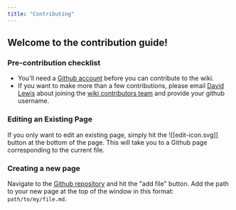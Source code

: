 ```yaml
---
title: "Contributing"
---
```


## Welcome to the contribution guide!

### Pre-contribution checklist

- You'll need a [Github account](https://github.com/join) before you can contribute to the wiki.
- If you want to make more than a few contributions, please email [David Lewis](mailto:lewis3d7@mail.uc.edu) about joining the [wiki contributors team](https://github.com/orgs/BMI-UC/teams/wiki-contributers) and provide your github username.

### Editing an Existing Page

If you only want to edit an existing page, simply hit the ![[edit-icon.svg]] button at the bottom of the page. This will take you to a Github page corresponding to the current file.

### Creating a new page

Navigate to the [Github repository](https://github.com/BMI-UC/Wiki) and hit the "add file" button. Add the path to your new page at the top of the window in this format: `path/to/my/file.md`.
